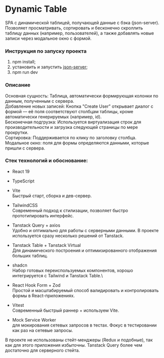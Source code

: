 # Dynamic Table

SPA с динамической таблицей, получающей данные с бэка (json-server). Позволяет
просматривать, сортировать и бесконечно скроллить таблицу данных (например, пользователей),
а также добавлять новые записи через модальное окно с формой.

### Инструкция по запуску проекта
1. npm install;
2. установить и запустить [json-server](https://github.com/typicode/json-server/tree/v0);
3. npm run dev

### Описание
Основная сущность: Таблица, автоматически формирующая колонки по данным, полученным с сервера.\
Добавление новых записей: Кнопка "Create User" открывает диалог с формой — её поля
соответствуют столбцам таблицы, кроме автоматически генерируемых (например, id).\
Бесконечная подгрузка: Используется виртуализация строк для производительности и 
загрузка следующей страницы по мере прокрутки.\
Сортировка: Поддерживается по клику по заголовку столбца.
Модальное окно: поля для формы определяются данными, которые пришли с сервера.

### Стек технологий и обоснование:
- React 19


- TypeScript


- Vite\
Быстрый старт, сборка и дев-сервер.


- TailwindCSS\
Современный подход к стилизации, позволяет быстро прототипировать
интерфейс.


- Tanstack Query + axios\
Удобно и оптимально для работы с серверными данными. В проекте используется сразу
несколько решений от Tanstack.


- Tanstack Table + Tanstack Virtual\
Для динамического построения и оптимизированного отображения больших таблиц.


- shadcn\
Набор готовых переиспользуемых компонентов, хорошо интегрируется с Tailwind и Tanstack Table.\


- React Hook Form + Zod\
Простой и масштабируемый способ валидировать и контролировать формы в React-приложениях.

  
- Vitest\
Современный быстрый раннер + используем Vite.


- Mock Service Worker\
для мокирования сетевых запросов в тестах. Фокус в тестировании как раз на сетевые запросы.


В проекте не использованы стейт-менджеры (Redux и подобные), так как для этого приложения
избыточны. Tanstack Query более чем достаточно для серверного стейта.



